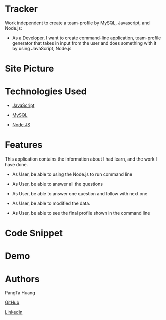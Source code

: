 # Tracker
Work independent to create a team-profile by MySQL, Javascript, and Node.js:

- As a Developer, I want to  create command-line application, team-profile generator that takes in input from the user and does something with it by using JavaScript, Node.js

# Site Picture



# Technologies Used
 - [JavaScript](https://developer.mozilla.org/en-US/docs/Web/JavaScript)
 
 - [MySQL](https://www.mysql.com/)

 - [Node.JS](https://nodejs.org/en/)

# Features
This application contains the information about I had learn, and the work I have done.

- As User, be able to using the Node.js to run command line 

- As User, be able to answer all the questions

- As User, be able to answer one question and follow with next one 

- As User, be able to modified the data.

- As User, be able to see the final profile shown in the command line


# Code Snippet



# Demo  


# Authors
PangTa Huang


<a href ="https://github.com/willyhuang18/HomeWork">GitHub</a>


<a href ="https://www.linkedin.com/feed/">LinkedIn</a>
